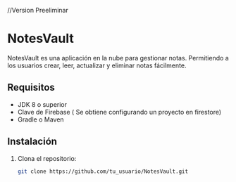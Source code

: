 //Version Preeliminar
# NotesVault

NotesVault es una aplicación en la nube para gestionar notas. Permitiendo a los usuarios crear, leer, actualizar y eliminar notas fácilmente.

## Requisitos

- JDK 8 o superior
- Clave de Firebase ( Se obtiene configurando un proyecto en firestore)
- Gradle o Maven 

## Instalación

1. Clona el repositorio:
   ```bash
   git clone https://github.com/tu_usuario/NotesVault.git



